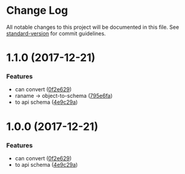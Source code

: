 # Change Log

All notable changes to this project will be documented in this file. See [standard-version](https://github.com/conventional-changelog/standard-version) for commit guidelines.

<a name="1.1.0"></a>
# 1.1.0 (2017-12-21)


### Features

* can convert ([0f2e629](https://github.com/forsigner/object-to-schema/commit/0f2e629))
* raname -> object-to-schema ([795e6fa](https://github.com/forsigner/object-to-schema/commit/795e6fa))
* to api schema ([4e9c29a](https://github.com/forsigner/object-to-schema/commit/4e9c29a))



<a name="1.0.0"></a>
# 1.0.0 (2017-12-21)


### Features

* can convert ([0f2e629](https://github.com/forsigner/object-to-schema/commit/0f2e629))
* to api schema ([4e9c29a](https://github.com/forsigner/object-to-schema/commit/4e9c29a))
